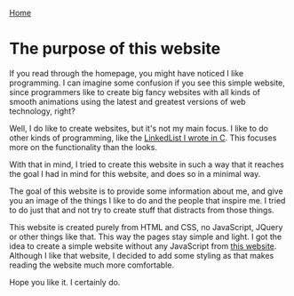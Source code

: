 <head>
  <link rel="stylesheet" type="text/css" href="../stylesheet.css">
</head>

[Home](../index.html)

# The purpose of this website

If you read through the homepage, you might have noticed I like programming. I can imagine some confusion if you see this simple website, since programmers like to create big fancy websites with all kinds of smooth animations using the latest and greatest versions of web technology, right?

Well, I do like to create websites, but it's not my main focus. I like to do other kinds of programming, like the [LinkedList I wrote in C](./linkedlist.html). This focuses more on the functionality than the looks.

With that in mind, I tried to create this website in such a way that it reaches the goal I had in mind for this website, and does so in a minimal way.

The goal of this website is to provide some information about me, and give you an image of the things I like to do and the people that inspire me. I tried to do just that and not try to create stuff that distracts from those things.

This website is created purely from HTML and CSS, no JavaScript, JQuery or other things like that. This way the pages stay simple and light. I got the idea to create a simple website without any JavaScript from [this website](https://motherfuckingwebsite.com). Although I like that website, I decided to add some styling as that makes reading the website much more comfortable.

Hope you like it. I certainly do.

